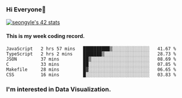 ### Hi Everyone👋

[![seongyle's 42 stats](https://badge42.vercel.app/api/v2/cl260u6td000609l4p4inxynw/stats?cursusId=21&coalitionId=86)](https://github.com/JaeSeoKim/badge42)

#### This is my week coding record.

<!--START_SECTION:waka-->

```text
JavaScript   2 hrs 57 mins   ██████████▒░░░░░░░░░░░░░░   41.67 %
TypeScript   2 hrs 2 mins    ███████▒░░░░░░░░░░░░░░░░░   28.73 %
JSON         37 mins         ██▒░░░░░░░░░░░░░░░░░░░░░░   08.69 %
C            33 mins         ██░░░░░░░░░░░░░░░░░░░░░░░   07.85 %
Makefile     28 mins         █▓░░░░░░░░░░░░░░░░░░░░░░░   06.65 %
CSS          16 mins         █░░░░░░░░░░░░░░░░░░░░░░░░   03.83 %
```

<!--END_SECTION:waka-->

### I'm interested in Data Visualization.

<!--
**YeonSeong-Lee/YeonSeong-Lee** is a ✨ _special_ ✨ repository because its `README.md` (this file) appears on your GitHub profile.

Here are some ideas to get you started:

- 🔭 I’m currently working on ...
- 🌱 I’m currently learning ...
- 👯 I’m looking to collaborate on ...
- 🤔 I’m looking for help with ...
- 💬 Ask me about ...
- 📫 How to reach me: ...
- 😄 Pronouns: ...
- ⚡ Fun fact: ...
-->

